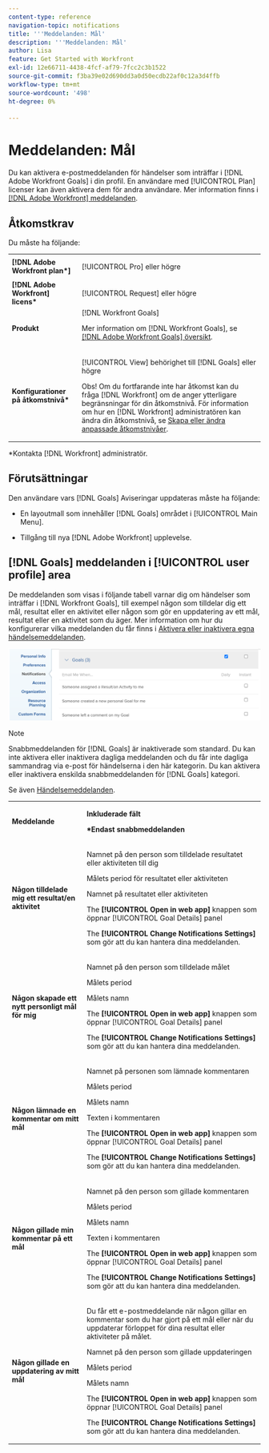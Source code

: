 ```yaml
---
content-type: reference
navigation-topic: notifications
title: '''Meddelanden: Mål'
description: '''Meddelanden: Mål'
author: Lisa
feature: Get Started with Workfront
exl-id: 12e66711-4438-4fcf-af79-7fcc2c3b1522
source-git-commit: f3ba39e02d690dd3a0d50ecdb22af0c12a3d4ffb
workflow-type: tm+mt
source-wordcount: '498'
ht-degree: 0%

---
```


# Meddelanden: Mål

Du kan aktivera e-postmeddelanden för händelser som inträffar i [!DNL Adobe Workfront Goals] i din profil. En användare med [!UICONTROL Plan] licenser kan även aktivera dem för andra användare. Mer information finns i [[!DNL Adobe Workfront] meddelanden](../../workfront-basics/using-notifications/wf-notifications.md).

## Åtkomstkrav

<!--
<p data-mc-conditions="QuicksilverOrClassic.Draft mode">(NOTE: because there are conditions for who sees this, I added this from the How To articles/ template although this is not a How To. But I like the format, so I thought keeping it consistent might help users. We may decide to update this when we have access and prereq for overview-type articles)</p>
-->

Du måste ha följande:

<table style="table-layout:auto"> 
 <col> 
 <col> 
 <tbody> 
  <tr> 
   <td role="rowheader"><strong>[!DNL Adobe Workfront plan*]</strong></td> 
   <td> <p>[!UICONTROL Pro] eller högre</p> </td> 
  </tr> 
  <tr> 
   <td role="rowheader"><strong>[!DNL Adobe Workfront] licens*</strong></td> 
   <td> <p>[!UICONTROL Request] eller högre</p> </td> 
  </tr> 
  <tr> 
   <td role="rowheader"><strong>Produkt</strong></td> 
   <td>[!DNL Workfront Goals] <p>Mer information om [!DNL Workfront Goals], se <a href="../../workfront-goals/goal-management/wf-goals-overview.md" class="MCXref xref">[!DNL Adobe Workfront Goals] översikt</a>.</p> </td> 
  </tr> 
  <tr> 
   <td role="rowheader"><strong>Konfigurationer på åtkomstnivå*</strong></td> 
   <td> <p>[!UICONTROL View] behörighet till [!DNL Goals] eller högre</p> <p>Obs! Om du fortfarande inte har åtkomst kan du fråga [!DNL Workfront] om de anger ytterligare begränsningar för din åtkomstnivå. För information om hur en [!DNL Workfront] administratören kan ändra din åtkomstnivå, se <a href="../../administration-and-setup/add-users/configure-and-grant-access/create-modify-access-levels.md" class="MCXref xref">Skapa eller ändra anpassade åtkomstnivåer</a>.</p> </td> 
  </tr> <!--
   <tr data-mc-conditions="QuicksilverOrClassic.Draft mode"> 
    <td role="rowheader">Object permissions</td> 
    <td> <p>[Insert permissions needed]</p> <p>For information on requesting additional access, see <a href="../../workfront-basics/grant-and-request-access-to-objects/request-access.md" class="MCXref xref">Request access to objects </a>.</p> </td> 
   </tr>
  --> 
 </tbody> 
</table>

&#42;Kontakta [!DNL Workfront] administratör.

## Förutsättningar

Den användare vars [!DNL Goals] Aviseringar uppdateras måste ha följande:

* En layoutmall som innehåller [!DNL Goals] området i [!UICONTROL Main Menu].
* Tillgång till nya [!DNL Adobe Workfront] upplevelse.

   <!--
  <MadCap:conditionalText data-mc-conditions="QuicksilverOrClassic.Draft mode">
  (NOTE: we need this here because you can see these notifications from Classic)
  </MadCap:conditionalText>
  -->

## [!DNL Goals] meddelanden i [!UICONTROL user profile] area

De meddelanden som visas i följande tabell varnar dig om händelser som inträffar i [!DNL Workfront Goals], till exempel någon som tilldelar dig ett mål, resultat eller en aktivitet eller någon som gör en uppdatering av ett mål, resultat eller en aktivitet som du äger. Mer information om hur du konfigurerar vilka meddelanden du får finns i [Aktivera eller inaktivera egna händelsemeddelanden](../../workfront-basics/using-notifications/activate-or-deactivate-your-own-event-notifications.md).

![](assets/goals-notifications-preferences-350x114.png)

>[!NOTE]
>
>Snabbmeddelanden för [!DNL Goals] är inaktiverade som standard. Du kan inte aktivera eller inaktivera dagliga meddelanden och du får inte dagliga sammandrag via e-post för händelserna i den här kategorin. Du kan aktivera eller inaktivera enskilda snabbmeddelanden för [!DNL Goals] kategori.

Se även [Händelsemeddelanden](../../workfront-basics/using-notifications/event-notifications.md).

<table style="table-layout:auto"> 
 <col> 
 <col> 
 <tbody> 
  <tr> 
   <td><strong>Meddelande</strong></td> 
   <td> <p><strong>Inkluderade fält</strong> </p> <p><strong>*Endast snabbmeddelanden</strong></p> </td> 
  </tr> 
  <tr> 
   <td><strong>Någon tilldelade mig ett resultat/en aktivitet</strong></td> 
   <td> <p>Namnet på den person som tilldelade resultatet eller aktiviteten till dig</p> <p>Målets period för resultatet eller aktiviteten</p> <p>Namnet på resultatet eller aktiviteten</p> <p>The <strong>[!UICONTROL Open in web app]</strong> knappen som öppnar [!UICONTROL Goal Details] panel</p> <p>The <strong>[!UICONTROL Change Notifications Settings]</strong> som gör att du kan hantera dina meddelanden.</p> </td> 
  </tr> 
  <tr> 
   <td><strong>Någon skapade ett nytt personligt mål för mig</strong> </td> 
   <td> <p>Namnet på den person som tilldelade målet</p> <p>Målets period</p> <p>Målets namn</p> <p>The <strong>[!UICONTROL Open in web app]</strong> knappen som öppnar [!UICONTROL Goal Details] panel</p> <p>The <strong>[!UICONTROL Change Notifications Settings]</strong> som gör att du kan hantera dina meddelanden.</p> </td> 
  </tr> 
  <tr> 
   <td><strong>Någon lämnade en kommentar om mitt mål</strong></td> 
   <td> <p>Namnet på personen som lämnade kommentaren</p> <p>Målets period </p> <p>Målets namn</p> <p>Texten i kommentaren</p> <p>The <strong>[!UICONTROL Open in web app]</strong> knappen som öppnar [!UICONTROL Goal Details] panel</p> <p>The <strong>[!UICONTROL Change Notifications Settings]</strong> som gör att du kan hantera dina meddelanden.</p> </td> 
  </tr> 
  <tr> 
   <td><strong>Någon gillade min kommentar på ett mål</strong></td> 
   <td> <p>Namnet på den person som gillade kommentaren</p> <p>Målets period </p> <p>Målets namn</p> <p>Texten i kommentaren </p> <p>The <strong>[!UICONTROL Open in web app]</strong> knappen som öppnar [!UICONTROL Goal Details] panel</p> <p>The <strong>[!UICONTROL Change Notifications Settings]</strong> som gör att du kan hantera dina meddelanden.</p> </td> 
  </tr> 
  <tr> 
   <td><strong>Någon gillade en uppdatering av mitt mål</strong></td> 
   <td> <p>Du får ett e-postmeddelande när någon gillar en kommentar som du har gjort på ett mål eller när du uppdaterar förloppet för dina resultat eller aktiviteter på målet. </p> <p>Namnet på den person som gillade uppdateringen</p> <p>Målets period </p> <p>Målets namn</p> <p>The <strong>[!UICONTROL Open in web app]</strong> knappen som öppnar [!UICONTROL Goal Details] panel</p> <p>The <strong>[!UICONTROL Change Notifications Settings]</strong> som gör att du kan hantera dina meddelanden.</p> </td> 
  </tr> 
 </tbody> 
</table>

<!--
NOTE FOR NAME OF GOAL IN LAST TABLE CELL: check this. Is this true? Didn't triggger when this was written; add anything else? Maybe the type of the update is mentioned?!
-->
